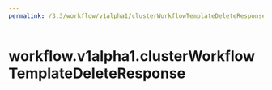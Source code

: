 ```yaml
---
permalink: /3.3/workflow/v1alpha1/clusterWorkflowTemplateDeleteResponse/
---
```


# workflow.v1alpha1.clusterWorkflowTemplateDeleteResponse

